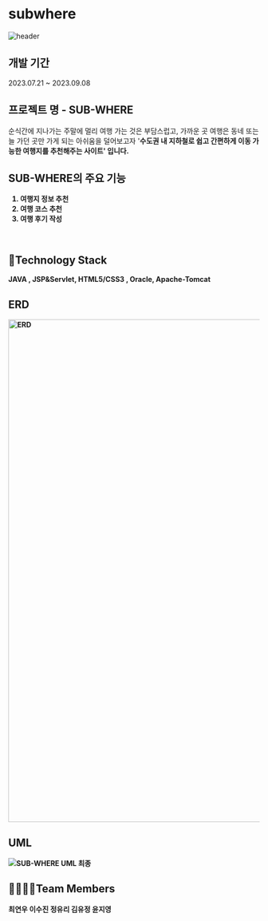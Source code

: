 # subwhere

![header](https://capsule-render.vercel.app/api?type=waving&color=auto&height=300&width=auto&section=header&text=Welcome%20to%20SUB-WHERE%20Project%20🖐️&fontSize=35&animation=fadeIn&fontAlignY=38)

## 개발 기간
2023.07.21 ~ 2023.09.08

## 프로젝트 명 - SUB-WHERE
순식간에 지나가는 주말에 멀리 여행 가는 것은 부담스럽고, 가까운 곳 여행은 동네 또는 늘 가던 곳만 가게 되는 아쉬움을 덜어보고자 '<strong>수도권 내 지하철로 쉽고 간편하게 이동 가능한 여행지를 추천해주는 사이트' 입니다.

## SUB-WHERE의 주요 기능
1. 여행지 정보 추천
2. 여행 코스 추천
3. 여행 후기 작성

<br>

## 🌈Technology Stack
JAVA , JSP&Servlet, HTML5/CSS3 , Oracle, Apache-Tomcat

## ERD
<img width="1007" alt="ERD" src="https://github.com/ge4621/semi/assets/134485729/6ffb3f6a-1edc-421f-96bf-bc27b537d2b2">

## UML
![SUB-WHERE UML 최종](https://github.com/ge4621/semi/assets/134485729/992dc084-907d-4b98-8c8a-7a2916b1b5ce)

## 👨‍👩‍👧‍👦Team Members
<div style="display:flex; flex-direction:row;">
최연우
이수진
정유리
김유정
윤지영
</div>
